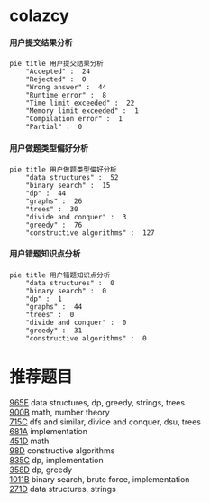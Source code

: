 # colazcy

<!-- tabs:start -->



#### **用户提交结果分析**

```mermaid
pie title 用户提交结果分析
    "Accepted" :  24
    "Rejected" :  0
    "Wrong answer" :  44
    "Runtime error" :  8
    "Time limit exceeded" :  22
    "Memory limit exceeded" :  1
    "Compilation error" :  1
    "Partial" :  0
```

#### **用户做题类型偏好分析**

```mermaid
pie title 用户做题类型偏好分析
    "data structures" :  52
    "binary search" :  15
    "dp" :  44
    "graphs" :  26
    "trees" :  30
    "divide and conquer" :  3
    "greedy" :  76
    "constructive algorithms" :  127
```
#### **用户错题知识点分析**

```mermaid
pie title 用户错题知识点分析
    "data structures" :  0
    "binary search" :  0
    "dp" :  1
    "graphs" :  44
    "trees" :  0
    "divide and conquer" :  0
    "greedy" :  31
    "constructive algorithms" :  0
```



<!-- tabs:end -->
# 推荐题目
[965E](https://codeforces.com/contest/965/problem/E)		data structures,
                        dp,
                        greedy,
                        strings,
                        trees		  
[900B](https://codeforces.com/contest/900/problem/B)		math,
                        number theory		  
[715C](https://codeforces.com/contest/715/problem/C)		dfs and similar,
                        divide and conquer,
                        dsu,
                        trees		  
[681A](https://codeforces.com/contest/681/problem/A)		implementation		  
[451D](https://codeforces.com/contest/451/problem/D)		math		  
[98D](https://codeforces.com/contest/98/problem/D)		constructive algorithms		  
[835C](https://codeforces.com/contest/835/problem/C)		dp,
                        implementation		  
[358D](https://codeforces.com/contest/358/problem/D)		dp,
                        greedy		  
[1011B](https://codeforces.com/contest/1011/problem/B)		binary search,
                        brute force,
                        implementation		  
[271D](https://codeforces.com/contest/271/problem/D)		data structures,
                        strings		  
